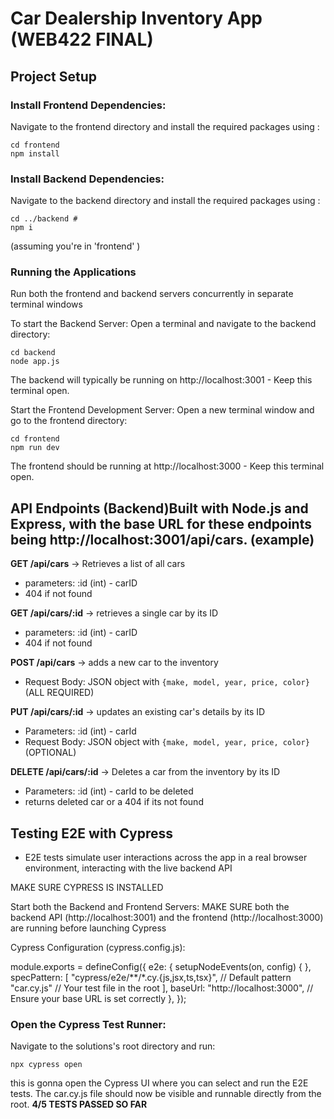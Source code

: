 # Car Dealership Inventory App (WEB422 FINAL)

## Project Setup

### Install Frontend Dependencies:
Navigate to the frontend directory and install the required packages using :
```
cd frontend
npm install
```

### Install Backend Dependencies:
Navigate to the backend directory and install the required packages using :
```
cd ../backend #
npm i
```
(assuming you're in 'frontend' )


### Running the Applications
Run both the frontend and backend servers concurrently in separate terminal windows

To start the Backend Server:
Open a terminal and navigate to the backend directory:
```
cd backend
node app.js 
```

The backend will typically be running on http://localhost:3001 - Keep this terminal open.

Start the Frontend Development Server:
Open a new terminal window and go to the frontend directory:
```
cd frontend
npm run dev
```


The frontend should  be running at http://localhost:3000 - Keep this terminal open.

## API Endpoints (Backend)Built with Node.js and Express, with the base URL for these endpoints being http://localhost:3001/api/cars. (example)

**GET /api/cars** -> Retrieves a list of all cars
- parameters: :id (int) - carID
- 404 if not found

**GET /api/cars/:id** -> retrieves a single car by its ID
- parameters: :id (int) - carID
- 404 if not found
  
**POST /api/cars** -> adds a new car to the inventory
- Request Body: JSON object with ```{make, model, year, price, color}``` (ALL REQUIRED)

**PUT /api/cars/:id** -> updates an existing car's details by its ID
- Parameters: :id (int) - carId
- Request Body: JSON object with ```{make, model, year, price, color}``` (OPTIONAL)

**DELETE /api/cars/:id** -> Deletes a car from the inventory by its ID
- Parameters: :id (int) - carId to be deleted
- returns deleted car or a 404 if its not found

## Testing E2E with Cypress
- E2E tests simulate user interactions across the app in a real browser environment, interacting with the live backend API

MAKE SURE CYPRESS IS INSTALLED 

Start both the Backend and Frontend Servers: MAKE SURE both the backend API (http://localhost:3001) and the frontend (http://localhost:3000) are running before launching Cypress

Cypress Configuration (cypress.config.js):

module.exports = defineConfig({
  e2e: {
    setupNodeEvents(on, config) {
    },
    specPattern: [
      "cypress/e2e/**/*.cy.{js,jsx,ts,tsx}", // Default pattern
      "car.cy.js"                           // Your test file in the root
    ],
    baseUrl: "http://localhost:3000", // Ensure your base URL is set correctly
  },
});

### Open the Cypress Test Runner:
Navigate to the solutions's root directory and run:
```
npx cypress open
```

this is gonna open the Cypress UI where you can select and run the E2E tests. The car.cy.js file should now be visible and runnable directly from the root.
**4/5 TESTS PASSED SO FAR**

